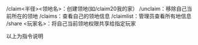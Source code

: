 /claim<半径><领地名>：创建领地(如/claim20我的家）
/unclaim：移除自己当前所在的领地
/claims：查看自己的领地信息
/claimlist：管理员查看所有地信息
/share <玩家名>：将自己当前领地权限共享给指定玩家

以上为指令说明
